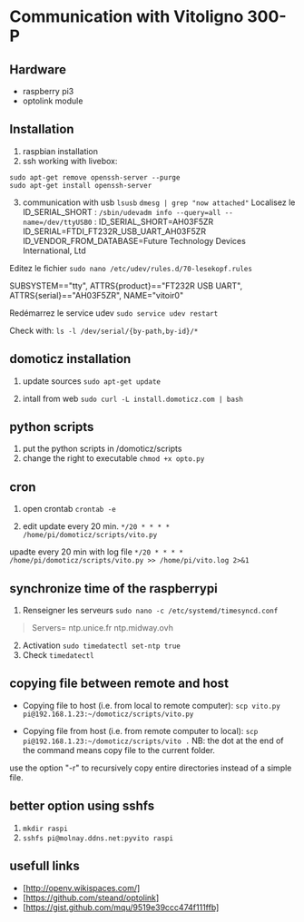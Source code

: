 # Communication with Vitoligno 300-P
## Hardware
* raspberry pi3
* optolink module

## Installation
1. raspbian installation
2. ssh working with livebox:
```
sudo apt-get remove openssh-server --purge
sudo apt-get install openssh-server
```
3. communication with usb
`lsusb`
`dmesg | grep "now attached"`
Localisez le ID_SERIAL_SHORT : `/sbin/udevadm info --query=all --name=/dev/ttyUSB0` :
	ID_SERIAL_SHORT=AH03F5ZR
	ID_SERIAL=FTDI_FT232R_USB_UART_AH03F5ZR
	ID_VENDOR_FROM_DATABASE=Future Technology Devices International, Ltd

Editez le fichier
`sudo nano /etc/udev/rules.d/70-lesekopf.rules`

SUBSYSTEM=="tty", ATTRS{product}=="FT232R USB UART", ATTRS{serial}=="AH03F5ZR", NAME="vitoir0"

Redémarrez le service udev
`sudo service udev restart`

Check with: `ls -l /dev/serial/{by-path,by-id}/*`

## domoticz installation
1. update sources
`sudo apt-get update`

2. intall from web
`sudo curl -L install.domoticz.com | bash`

## python scripts
1. put the python scripts in /domoticz/scripts
2. change the right to executable
`chmod +x opto.py`

## cron
1. open crontab
`crontab -e`

2. edit
update every 20 min.
`*/20 * * * * /home/pi/domoticz/scripts/vito.py`

upadte every 20 min with log file
`*/20 * * * * /home/pi/domoticz/scripts/vito.py >> /home/pi/vito.log 2>&1`

## synchronize time of the raspberrypi
1. Renseigner les serveurs
`sudo nano -c /etc/systemd/timesyncd.conf`
>Servers= ntp.unice.fr ntp.midway.ovh
2. Activation
`sudo timedatectl set-ntp true`
3. Check
`timedatectl`

## copying file between remote and host
 
* Copying file to host (i.e. from local to remote computer):
`scp vito.py pi@192.168.1.23:~/domoticz/scripts/vito.py`

* Copying file from host (i.e. from remote computer to local):
`scp pi@192.168.1.23:~/domoticz/scripts/vito .`
NB: the dot at the end of the command means copy file to the current folder.

use the option "-r" to recursively copy entire directories instead of a simple file.

## better option using sshfs
1. `mkdir raspi`
2. `sshfs pi@molnay.ddns.net:pyvito raspi`


## usefull links 
* [http://openv.wikispaces.com/]
* [https://github.com/steand/optolink]
* [https://gist.github.com/mqu/9519e39ccc474f111ffb]

